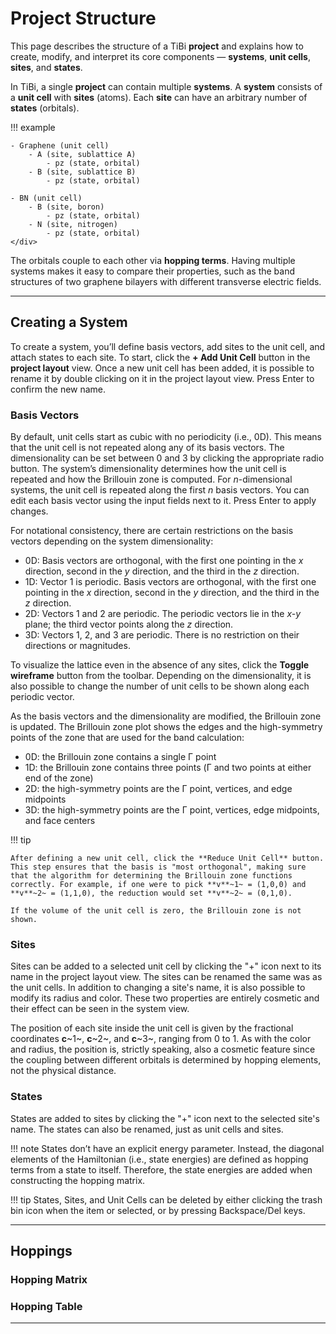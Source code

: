 # Project Structure

This page describes the structure of a TiBi **project** and explains how to create, modify, and interpret its core components — **systems**, **unit cells**, **sites**, and **states**.

In TiBi, a single **project** can contain multiple **systems**. A **system** consists of a **unit cell** with **sites** (atoms). Each **site** can have an arbitrary number of **states** (orbitals).

!!! example
    <div class="grid cards" markdown>

    - Graphene (unit cell)
        - A (site, sublattice A)  
            - pz (state, orbital) 
        - B (site, sublattice B)  
            - pz (state, orbital) 

    - BN (unit cell)
        - B (site, boron)  
            - pz (state, orbital) 
        - N (site, nitrogen)  
            - pz (state, orbital) 
    </div>


The orbitals couple to each other via **hopping terms**. Having multiple systems makes it easy to compare their properties, such as the band structures of two graphene bilayers with different transverse electric fields.

---

## Creating a System

To create a system, you’ll define basis vectors, add sites to the unit cell, and attach states to each site. To start, click the **+ Add Unit Cell** button in the **project layout** view. Once a new unit cell has been added, it is possible to rename it by double clicking on it in the project layout view. Press Enter to confirm the new name.

### Basis Vectors

By default, unit cells start as cubic with no periodicity (i.e., 0D). This means that the unit cell is not repeated along any of its basis vectors. The dimensionality can be set between 0 and 3 by clicking the appropriate radio button. The system’s dimensionality determines how the unit cell is repeated and how the Brillouin zone is computed. For *n*-dimensional systems, the unit cell is repeated along the first *n* basis vectors. You can edit each basis vector using the input fields next to it. Press Enter to apply changes. 

For notational consistency, there are certain restrictions on the basis vectors depending on the system dimensionality:

* 0D: Basis vectors are orthogonal, with the first one pointing in the *x* direction, second in the *y* direction, and the third in the *z* direction.
* 1D: Vector 1 is periodic. Basis vectors are orthogonal, with the first one pointing in the *x* direction, second in the *y* direction, and the third in the *z* direction. 
* 2D: Vectors 1 and 2 are periodic. The periodic vectors lie in the *x-y* plane; the third vector points along the *z* direction.
* 3D: Vectors 1, 2, and 3 are periodic. There is no restriction on their directions or magnitudes.

To visualize the lattice even in the absence of any sites, click the **Toggle wireframe** button from the toolbar. Depending on the dimensionality, it is also possible to change the number of unit cells to be shown along each periodic vector.

As the basis vectors and the dimensionality are modified, the Brillouin zone is updated. The Brillouin zone plot shows the edges and the high-symmetry points of the zone that are used for the band calculation:

* 0D: the Brillouin zone contains a single Γ point
* 1D: the Brillouin zone contains three points (Γ and two points at either end of the zone)
* 2D: the high-symmetry points are the Γ point, vertices, and edge midpoints
* 3D: the high-symmetry points are the Γ point, vertices, edge midpoints, and face centers

!!! tip

    After defining a new unit cell, click the **Reduce Unit Cell** button. This step ensures that the basis is "most orthogonal", making sure that the algorithm for determining the Brillouin zone functions correctly. For example, if one were to pick **v**~1~ = (1,0,0) and **v**~2~ = (1,1,0), the reduction would set **v**~2~ = (0,1,0).

    If the volume of the unit cell is zero, the Brillouin zone is not shown.

### Sites

Sites can be added to a selected unit cell by clicking the "+" icon next to its name in the project layout view. The sites can be renamed the same was as the unit cells. In addition to changing a site's name, it is also possible to modify its radius and color. These two properties are entirely cosmetic and their effect can be seen in the system view.

The position of each site inside the unit cell is given by the fractional coordinates **c**~1~, **c**~2~, and **c**~3~, ranging from 0 to 1. As with the color and radius, the position is, strictly speaking, also a cosmetic feature since the coupling between different orbitals is determined by hopping elements, not the physical distance.

### States

States are added to sites by clicking the "+" icon next to the selected site's name. The states can also be renamed, just as unit cells and sites.

!!! note
    States don’t have an explicit energy parameter. Instead, the diagonal elements of the Hamiltonian (i.e., state energies) are defined as hopping terms from a state to itself. Therefore, the state energies are added when constructing the hopping matrix.

!!! tip
    States, Sites, and Unit Cells can be deleted by either clicking the trash bin icon when the item or selected, or by pressing Backspace/Del keys.

---

## Hoppings

### Hopping Matrix

### Hopping Table

---
<!-- ## Summary

- A project can contain multiple systems.
- Each system contains a unit cell with sites and states.
- Basis vectors define the geometry and periodicity.
- Brillouin zone generation depends on dimensionality.
- Use wireframe view to visualize lattice structure even before adding sites. -->